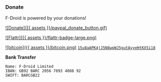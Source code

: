 
### Donate

F-Droid is powered by your donations!

[![Donate]({{ assets }}/paypal_donate_button.gif)](https://www.paypal.com/cgi-bin/webscr?cmd=_s-xclick&hosted_button_id=E2FCXCT6837GL)

[![Flattr]({{ assets }}/flattr-badge-large.png)](https://flattr.com/thing/343053/F-Droid-Repository)

[![bitcoin]({{ assets }}/bitcoin.png)](https://blockchain.info/address/15u8aAPK4jJ5N8wpWJ5gutAyyeHtKX5i18)
[`15u8aAPK4jJ5N8wpWJ5gutAyyeHtKX5i18`](bitcoin:15u8aAPK4jJ5N8wpWJ5gutAyyeHtKX5i18)

__Bank Transfer__

```nohighlight
Name: F-Droid Limited
IBAN: GB92 BARC 2056 7893 4088 92
SWIFT: BARCGB22
```
